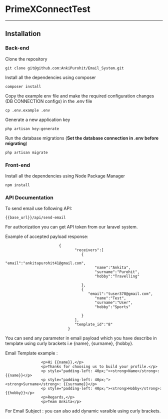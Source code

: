 # PrimeXConnectTest

----------

## Installation

### Back-end

Clone the repository

    git clone git@github.com:AnkiPurohit/Email_System.git

Install all the dependencies using composer

    composer install

Copy the example env file and make the required configuration changes (DB CONNECTION configs) in the .env file

    cp .env.example .env

Generate a new application key

    php artisan key:generate
    
Run the database migrations (**Set the database connection in .env before migrating**)

    php artisan migrate

### Front-end

Install all the dependencies using Node Package Manager

    npm install
      

### API Documentation

To send email use following API: 


    {{base_url}}/api/send-email
    

For authorization you can get API token from our laravel system.

Example of accepted payload response: 
                            
                            
                            {
                                   "receivers":[
                                      {
                                         "email":"ankitapurohit41@gmail.com",
                                            "name":"Ankita",
                                            "surname":"Purohit",
                                            "hobby":"Travelling"

                                      },
                                      {
                                         "email":"tuser378@gmail.com",
                                            "name":"Test",
                                            "surname":"User",
                                            "hobby":"Sports"

                                      }
                                   ],
                                   "template_id":"8"
                                }
                                
 
 You can send any parameter in  email payload which you have describe in template using curly brackets i.e {name}, {surname}, {hobby}.
 
 Email Template example :
 
                    <p>Hi {{name}},</p>
                    <p>Thanks for choosing us to build your profile.</p>
                    <p style="padding-left: 40px;"><strong>Name</strong>: {{name}}</p>
                    <p style="padding-left: 40px;"><strong>Surname</strong>: {{surname}}</p>
                    <p style="padding-left: 40px;"><strong>Hobby</strong>: {{hobby}}</p>
                    <p>Regards,</p>
                    <p>Team Ankita</p>

For Email Subject : you can also add dynamic varaible using curly brackets.
